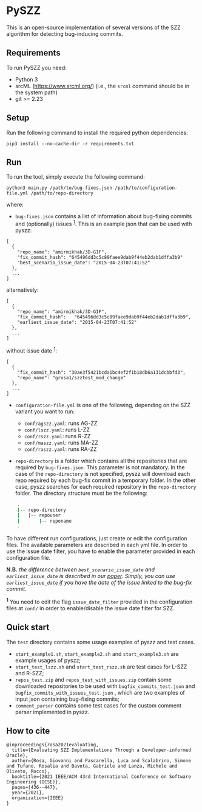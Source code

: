 # PySZZ
This is an open-source implementation of several versions of the SZZ algorithm for detecting bug-inducing commits.

## Requirements
To run PySZZ you need:

- Python 3
- srcML (https://www.srcml.org/) (i.e., the `srcml` command should be in the system path)
- git >= 2.23

## Setup
Run the following command to install the required python dependencies:
```
pip3 install --no-cache-dir -r requirements.txt
```

## Run
To run the tool, simply execute the following command:

```
python3 main.py /path/to/bug-fixes.json /path/to/configuration-file.yml /path/to/repo-directory
```
where:

- `bug-fixes.json` contains a list of information about bug-fixing commits and (optionally) issues <sup>[1](#myfootnote1)</sup>. 
This is an example json that can be used with pyszz:
```
[
  {
    "repo_name": "amirmikhak/3D-GIF",
    "fix_commit_hash": "645496dd3c5c89faee9dab9f44eb2dab1dffa3b9"
    "best_scenario_issue_date": "2015-04-23T07:41:52"
  },
  ...
]
```

alternatively:

```
[
  {
    "repo_name": "amirmikhak/3D-GIF",
    "fix_commit_hash":   "645496dd3c5c89faee9dab9f44eb2dab1dffa3b9",
    "earliest_issue_date": "2015-04-23T07:41:52"
  },
  ...
]
```

without issue date <sup>[1](#myfootnote1)</sup>:

```
[
  {
    "fix_commit_hash": "30ae3f5421bcda1bc4ef2f1b18db6a131dcbbfd3",
    "repo_name": "grosa1/szztest_mod_change"
  },
  ...
]
```

- `configuration-file.yml` is one of the following, depending on the SZZ variant you want to run:
    - `conf/agszz.yaml`: runs AG-ZZ
    - `conf/lszz.yaml`: runs L-ZZ
    - `conf/rszz.yaml`: runs R-ZZ
    - `conf/maszz.yaml`: runs MA-ZZ
    - `conf/raszz.yaml`: runs RA-ZZ

- `repo-directory` is a folder which contains all the repositories that are required by `bug-fixes.json`. This parameter is not mandatory. In the case of the `repo-directory` is not specified, pyszz will download each repo required by each bug-fix commit in a temporary folder. In the other case, pyszz searches for each required repository in the `repo-directory` folder. The directory structure must be the following:

``` bash
    .
    |-- repo-directory
    |   |-- repouser
    |       |-- reponame 
    .
```

To have different run configurations, just create or edit the configuration files. The available parameters are described in each yml file. In order to use the issue date filter, you have to enable the parameter provided in each configuration file.

**N.B.** _the difference between `best_scenario_issue_date` and `earliest_issue_date` is described in our [paper](https://arxiv.org/abs/2102.03300). Simply, you can use `earliest_issue_date` if you have the date of the issue linked to the bug-fix commit._

**<a name="myfootnote1"><sup>1</sup></a>** You need to edit the flag `issue_date_filter` provided in the configuration files at `conf/` in order to enable/disable the issue date filter for SZZ.

## Quick start
The `test` directory contains some usage examples of pyszz and test cases.
- `start_example1.sh`, `start_example2.sh` and `start_example3.sh` are example usages of pyszz;
- `start_test_lszz.sh` and `start_test_rszz.sh` are test cases for L-SZZ and R-SZZ; 
- `repos_test.zip` and `repos_test_with_issues.zip` contain some downloaded repositories to be used with `bugfix_commits_test.json` and `bugfix_commits_with_issues_test.json` , which are two examples of input json containing bug-fixing commits;
- `comment_parser` contains some test cases for the custom comment parser implemented in pyszz.

## How to cite
```
@inproceedings{rosa2021evaluating,
  title={Evaluating SZZ Implementations Through a Developer-informed Oracle},
  author={Rosa, Giovanni and Pascarella, Luca and Scalabrino, Simone and Tufano, Rosalia and Bavota, Gabriele and Lanza, Michele and Oliveto, Rocco},
  booktitle={2021 IEEE/ACM 43rd International Conference on Software Engineering (ICSE)},
  pages={436--447},
  year={2021},
  organization={IEEE}
}
```
